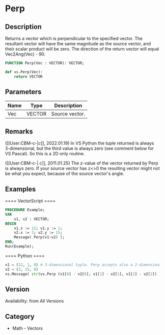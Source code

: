 # Perp

## Description
Returns a vector which is perpendicular to the specified vector. The resultant vector will have the same magnitude as the source vector, and their scalar product will be zero. The direction of the return vector will equal Vec2Ang(Vec) - 90.

```pascal
FUNCTION Perp(Vec : VECTOR): VECTOR;
```

```python
def vs.Perp(Vec):
    return VECTOR
```

## Parameters
|Name|Type|Description|
|---|---|---|
|Vec|VECTOR|Source vector.|

## Remarks
([[User:CBM-c-|_c_]], 2022.01.19) In VS Python the tuple returned is always 3-dimensional, but the third value is always zero (see comment below for VS Pascal). So this is a 2D only routine.

([[User:CBM-c-| _c_]], 2011.01.25) The z-value of the vector returned by Perp is always zero. If your source vector has z<>0 the resulting vector might not be what you expect, because of the source vector's angle.

## Examples
==== VectorScript ====
```pascal
PROCEDURE Example;
VAR
    v1, v2 : VECTOR;
BEGIN
    v1.x := 12; v1.y := 1;
    v2.x := 3; v2.y := 15;
    Message( Perp(v1-v2) );
END;
Run(Example);
```
==== Python ====
```python
v1 = (12, 1, 0) # 3-dimensional tuple. Perp accepts also a 2-dimensional tuple
v2 = (3, 15, 0)
vs.Message( str(vs.Perp (v1[0] - v2[0], v1[1] - v2[1], v1[2] - v2[2]) )) )
```

## Version
Availability: from All Versions

## Category
* Math - Vectors

